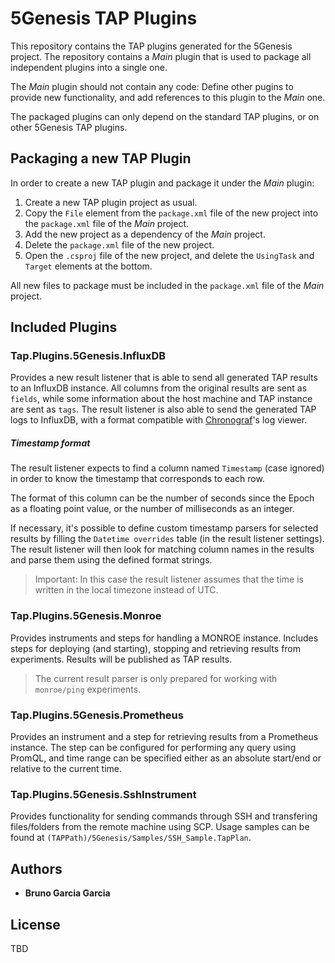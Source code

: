 # 5Genesis TAP Plugins

This repository contains the TAP plugins generated for the 5Genesis project. The repository contains a *Main* plugin that is used to package all independent plugins into a single one. 

The *Main* plugin should not contain any code: Define other pugins to provide new functionality, and add references to this plugin to the *Main* one.

The packaged plugins can only depend on the standard TAP plugins, or on other 5Genesis TAP plugins.

## Packaging a new TAP Plugin

In order to create a new TAP plugin and package it under the *Main* plugin:

1. Create a new TAP plugin project as usual.
2. Copy the `File` element from the `package.xml` file of the new project into the `package.xml` file of the *Main* project.
3. Add the new project as a dependency of the *Main* project.
4. Delete the `package.xml` file of the new project.
5. Open the `.csproj` file of the new project, and delete the `UsingTask` and `Target` elements at the bottom.

All new files to package must be included in the `package.xml` file of the *Main* project.

## Included Plugins

### Tap.Plugins.5Genesis.InfluxDB

Provides a new result listener that is able to send all generated TAP results to an InfluxDB instance. 
All columns from the original results are sent as `fields`, while some information about the host machine and TAP instance are sent as `tags`.
The result listener is also able to send the generated TAP logs to InfluxDB, with a format compatible with [Chronograf](https://www.influxdata.com/time-series-platform/chronograf/)'s log viewer.  

##### Timestamp format
The result listener expects to find a column named `Timestamp` (case ignored) in order to know the timestamp that corresponds to each row.

The format of this column can be the number of seconds since the Epoch as a floating point value, or the number of milliseconds as an integer.

If necessary, it's possible to define custom timestamp parsers for selected results by filling the `Datetime overrides` table (in the result listener settings). 
The result listener will then look for matching column names in the results and parse them using the defined format strings.
> Important: In this case the result listener assumes that the time is written in the local timezone instead of UTC.

### Tap.Plugins.5Genesis.Monroe

Provides instruments and steps for handling a MONROE instance. Includes steps for deploying (and starting), stopping and retrieving results from experiments. Results will be published as TAP results.
> The current result parser is only prepared for working with `monroe/ping` experiments. 

### Tap.Plugins.5Genesis.Prometheus

Provides an instrument and a step for retrieving results from a Prometheus instance. The step can be configured for performing any query using PromQL, and time range can be specified either as an absolute start/end or relative to the current time.

### Tap.Plugins.5Genesis.SshInstrument

Provides functionality for sending commands through SSH and transfering files/folders from the remote machine using SCP. Usage samples can be found at `(TAPPath)/5Genesis/Samples/SSH_Sample.TapPlan`.

## Authors

* **Bruno Garcia Garcia**

## License

TBD